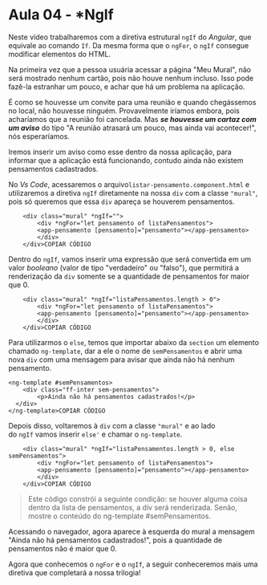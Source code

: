 # Aula 04 - *NgIf

Neste vídeo trabalharemos com a diretiva estrutural `ngIf` do *Angular*, que equivale ao comando `If`. Da mesma forma que o `ngFor`, o `ngIf` consegue modificar elementos do HTML.

Na primeira vez que a pessoa usuária acessar a página "Meu Mural", não será mostrado nenhum cartão, pois não houve nenhum incluso. Isso pode fazê-la estranhar um pouco, e achar que há um problema na aplicação.

É como se houvesse um convite para uma reunião e quando chegássemos no local, não houvesse ninguém. Provavelmente iríamos embora, pois acharíamos que a reunião foi cancelada. Mas ***se houvesse um cartaz com um aviso*** do tipo "A reunião atrasará um pouco, mas ainda vai acontecer!", nós esperaríamos.

Iremos inserir um aviso como esse dentro da nossa aplicação, para informar que a aplicação está funcionando, contudo ainda não existem pensamentos cadastrados.

No *Vs Code*, acessaremos o arquivo`listar-pensamento.component.html` e utilizaremos a diretiva `ngIf` diretamente na nossa `div` com a classe `"mural"`, pois só queremos que essa `div` apareça se houverem pensamentos.

```
    <div class="mural" *ngIf="">
        <div *ngFor="let pensamento of listaPensamentos">
        <app-pensamento [pensamento]="pensamento"></app-pensamento>
        </div>
    </div>COPIAR CÓDIGO
```

Dentro do `ngIf`, vamos inserir uma expressão que será convertida em um valor *booleano* (valor de tipo "verdadeiro" ou "falso"), que permitirá a renderização da `div` somente se a quantidade de pensamentos for maior que 0.

```
    <div class="mural" *ngIf="listaPensamentos.length > 0">
        <div *ngFor="let pensamento of listaPensamentos">
        <app-pensamento [pensamento]="pensamento"></app-pensamento>
        </div>
    </div>COPIAR CÓDIGO
```

Para utilizarmos o `else`, temos que importar abaixo da `section` um elemento chamado `ng-template`, dar a ele o nome de `semPensamentos` e abrir uma nova `div` com uma mensagem para avisar que ainda não há nenhum pensamento.

```
<ng-template #semPensamentos>
    <div class="ff-inter sem-pensamentos">
        <p>Ainda não há pensamentos cadastrados!</p>
  </div>
</ng-template>COPIAR CÓDIGO
```

Depois disso, voltaremos à `div` com a classe `"mural"` e ao lado do `ngIf` vamos inserir `else'` e chamar o `ng-template`.

```
    <div class="mural" *ngIf="listaPensamentos.length > 0, else semPensamentos">
        <div *ngFor="let pensamento of listaPensamentos">
        <app-pensamento [pensamento]="pensamento"></app-pensamento>
        </div>
    </div>COPIAR CÓDIGO
```

> Este código constrói a seguinte condição: se houver alguma coisa dentro da lista de pensamentos, a div será renderizada. Senão, mostre o conteúdo do ng-template #semPensamentos.
> 

Acessando o navegador, agora aparece à esquerda do mural a mensagem "Ainda não há pensamentos cadastrados!", pois a quantidade de pensamentos não é maior que 0.

Agora que conhecemos o `ngFor` e o `ngIf`, a seguir conheceremos mais uma diretiva que completará a nossa trilogia!
